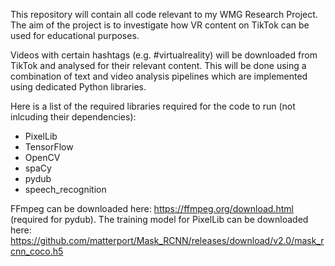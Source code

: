 This repository will contain all code relevant to my WMG Research Project.
The aim of the project is to investigate how VR content on TikTok can be used for educational purposes.

Videos with certain hashtags (e.g. #virtualreality) will be downloaded from TikTok and analysed for their relevant content. 
This will be done using a combination of text and video analysis pipelines which are implemented using dedicated Python libraries.

Here is a list of the required libraries required for the code to run (not inlcuding their dependencies):
* PixelLib
* TensorFlow
* OpenCV
* spaCy
* pydub
* speech_recognition

FFmpeg can be downloaded here: https://ffmpeg.org/download.html (required for pydub).
The training model for PixelLib can be downloaded here: https://github.com/matterport/Mask_RCNN/releases/download/v2.0/mask_rcnn_coco.h5


